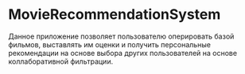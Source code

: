 # MovieRecommendationSystem

Данное приложение позволяет пользователю оперировать базой фильмов, выставлять им оценки и получить персональные рекомендации на основе выбора других пользователей на основе коллаборативной фильтрации. 
